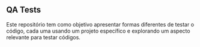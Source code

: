 ## QA Tests

Este repositório tem como objetivo apresentar formas diferentes de testar o código, cada uma usando um projeto específico e explorando
um aspecto relevante para testar códigos.

